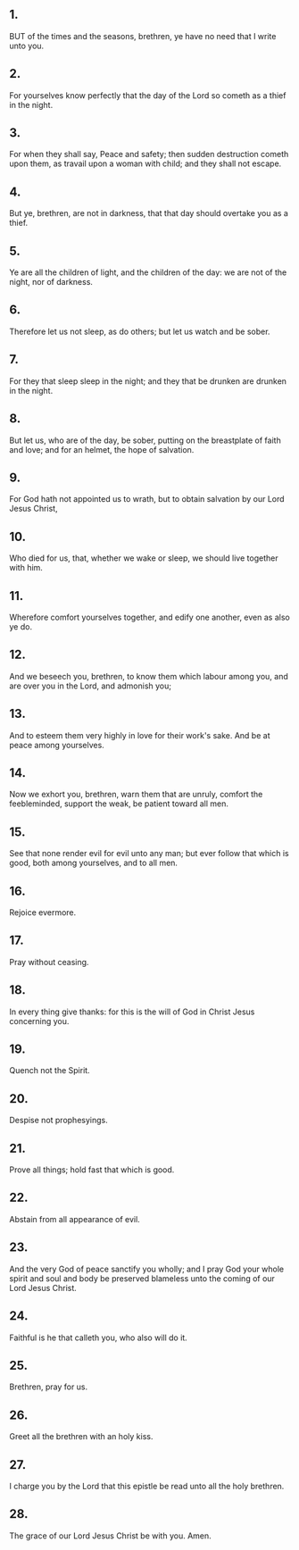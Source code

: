 ## 1.
BUT of the times and the seasons, brethren, ye have no need that I write unto you.
## 2.
For yourselves know perfectly that the day of the Lord so cometh as a thief in the night.
## 3.
For when they shall say, Peace and safety; then sudden destruction cometh upon them, as travail upon a woman with child; and they shall not escape.
## 4.
But ye, brethren, are not in darkness, that that day should overtake you as a thief.
## 5.
Ye are all the children of light, and the children of the day: we are not of the night, nor of darkness.
## 6.
Therefore let us not sleep, as do others; but let us watch and be sober.
## 7.
For they that sleep sleep in the night; and they that be drunken are drunken in the night.
## 8.
But let us, who are of the day, be sober, putting on the breastplate of faith and love; and for an helmet, the hope of salvation.
## 9.
For God hath not appointed us to wrath, but to obtain salvation by our Lord Jesus Christ,
## 10.
Who died for us, that, whether we wake or sleep, we should live together with him.
## 11.
Wherefore comfort yourselves together, and edify one another, even as also ye do.
## 12.
And we beseech you, brethren, to know them which labour among you, and are over you in the Lord, and admonish you;
## 13.
And to esteem them very highly in love for their work's sake. And be at peace among yourselves.
## 14.
Now we exhort you, brethren, warn them that are unruly, comfort the feebleminded, support the weak, be patient toward all men.
## 15.
See that none render evil for evil unto any man; but ever follow that which is good, both among yourselves, and to all men.
## 16.
Rejoice evermore.
## 17.
Pray without ceasing.
## 18.
In every thing give thanks: for this is the will of God in Christ Jesus concerning you.
## 19.
Quench not the Spirit.
## 20.
Despise not prophesyings.
## 21.
Prove all things; hold fast that which is good.
## 22.
Abstain from all appearance of evil.
## 23.
And the very God of peace sanctify you wholly; and I pray God your whole spirit and soul and body be preserved blameless unto the coming of our Lord Jesus Christ.
## 24.
Faithful is he that calleth you, who also will do it.
## 25.
Brethren, pray for us.
## 26.
Greet all the brethren with an holy kiss.
## 27.
I charge you by the Lord that this epistle be read unto all the holy brethren.
## 28.
The grace of our Lord Jesus Christ be with you. Amen.
